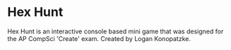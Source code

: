 # Hex Hunt

Hex Hunt is an interactive console based mini game that was designed for the AP CompSci 'Create' exam. Created by Logan Konopatzke.